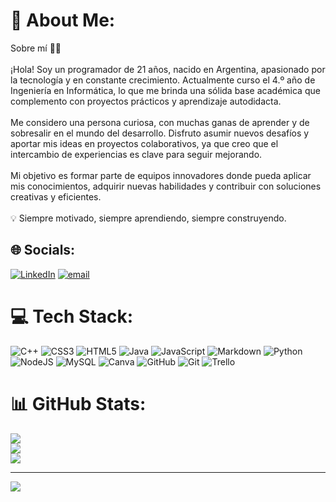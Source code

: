 # 💫 About Me:
Sobre mí 👨‍💻<br><br>¡Hola! Soy un programador de 21 años, nacido en Argentina, apasionado por la tecnología y en constante crecimiento. Actualmente curso el 4.º año de Ingeniería en Informática, lo que me brinda una sólida base académica que complemento con proyectos prácticos y aprendizaje autodidacta.<br><br>Me considero una persona curiosa, con muchas ganas de aprender y de sobresalir en el mundo del desarrollo. Disfruto asumir nuevos desafíos y aportar mis ideas en proyectos colaborativos, ya que creo que el intercambio de experiencias es clave para seguir mejorando.<br><br>Mi objetivo es formar parte de equipos innovadores donde pueda aplicar mis conocimientos, adquirir nuevas habilidades y contribuir con soluciones creativas y eficientes.<br><br>💡 Siempre motivado, siempre aprendiendo, siempre construyendo.


## 🌐 Socials:
[![LinkedIn](https://img.shields.io/badge/LinkedIn-%230077B5.svg?logo=linkedin&logoColor=white)](https://www.linkedin.com/in/martiniano-andres-herenu/) [![email](https://img.shields.io/badge/Email-D14836?logo=gmail&logoColor=white)](mailto:martinianoherenu@gmail.com) 

# 💻 Tech Stack:
![C++](https://img.shields.io/badge/c++-%2300599C.svg?style=for-the-badge&logo=c%2B%2B&logoColor=white) ![CSS3](https://img.shields.io/badge/css3-%231572B6.svg?style=for-the-badge&logo=css3&logoColor=white) ![HTML5](https://img.shields.io/badge/html5-%23E34F26.svg?style=for-the-badge&logo=html5&logoColor=white) ![Java](https://img.shields.io/badge/java-%23ED8B00.svg?style=for-the-badge&logo=openjdk&logoColor=white) ![JavaScript](https://img.shields.io/badge/javascript-%23323330.svg?style=for-the-badge&logo=javascript&logoColor=%23F7DF1E) ![Markdown](https://img.shields.io/badge/markdown-%23000000.svg?style=for-the-badge&logo=markdown&logoColor=white) ![Python](https://img.shields.io/badge/python-3670A0?style=for-the-badge&logo=python&logoColor=ffdd54) ![NodeJS](https://img.shields.io/badge/node.js-6DA55F?style=for-the-badge&logo=node.js&logoColor=white) ![MySQL](https://img.shields.io/badge/mysql-4479A1.svg?style=for-the-badge&logo=mysql&logoColor=white) ![Canva](https://img.shields.io/badge/Canva-%2300C4CC.svg?style=for-the-badge&logo=Canva&logoColor=white) ![GitHub](https://img.shields.io/badge/github-%23121011.svg?style=for-the-badge&logo=github&logoColor=white) ![Git](https://img.shields.io/badge/git-%23F05033.svg?style=for-the-badge&logo=git&logoColor=white) ![Trello](https://img.shields.io/badge/Trello-%23026AA7.svg?style=for-the-badge&logo=Trello&logoColor=white)
# 📊 GitHub Stats:
![](https://github-readme-stats.vercel.app/api?username=Martiherenu1&theme=radical&hide_border=false&include_all_commits=false&count_private=true)<br/>
![](https://nirzak-streak-stats.vercel.app/?user=Martiherenu1&theme=radical&hide_border=false)<br/>
![](https://github-readme-stats.vercel.app/api/top-langs/?username=Martiherenu1&theme=radical&hide_border=false&include_all_commits=false&count_private=true&layout=compact)

---
[![](https://visitcount.itsvg.in/api?id=Martiherenu1&icon=0&color=0)](https://visitcount.itsvg.in)

<!-- Proudly created with GPRM ( https://gprm.itsvg.in ) -->
